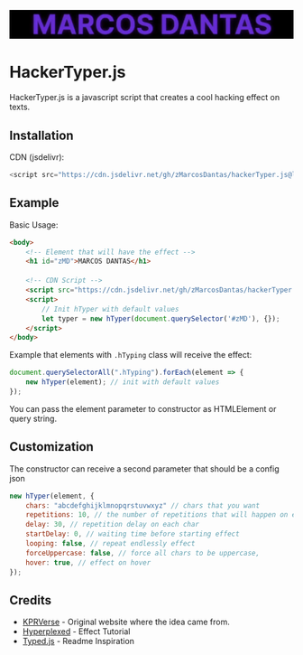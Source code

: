 
![MD Visual](https://raw.githubusercontent.com/zMarcosDantas/hackerTyper.js/main/assets/md.gif)

# HackerTyper.js

HackerTyper.js is a javascript script that creates a cool hacking effect on texts.

## Installation

CDN (jsdelivr): 

```js
<script src="https://cdn.jsdelivr.net/gh/zMarcosDantas/hackerTyper.js@latest/dist/hTyper.min.js"></script>
```
    
## Example

Basic Usage:

```html
<body>
    <!-- Element that will have the effect -->
    <h1 id="zMD">MARCOS DANTAS</h1>

    <!-- CDN Script -->
    <script src="https://cdn.jsdelivr.net/gh/zMarcosDantas/hackerTyper.js@latest/dist/hTyper.min.js"></script>
    <script>
        // Init hTyper with default values
        let typer = new hTyper(document.querySelector('#zMD'), {}); 
    </script>
</body>
```

Example that elements with ```.hTyping``` class will receive the effect:
```js
document.querySelectorAll(".hTyping").forEach(element => {
    new hTyper(element); // init with default values
});     
```

You can pass the element parameter to constructor as HTMLElement or query string.  

## Customization

The constructor can receive a second parameter that should be a config json

```js
new hTyper(element, {
    chars: "abcdefghijklmnopqrstuvwxyz" // chars that you want
    repetitions: 10, // the number of repetitions that will happen on each char
    delay: 30, // repetition delay on each char
    startDelay: 0, // waiting time before starting effect
    looping: false, // repeat endlessly effect
    forceUppercase: false, // force all chars to be uppercase,
    hover: true, // effect on hover
}); 
```

## Credits

- [KPRVerse](https://kprverse.com/) - Original website where the idea came from.
- [Hyperplexed](https://www.youtube.com/@Hyperplexed) - Effect Tutorial
- [Typed.js](https://github.com/mattboldt/typed.js/) - Readme Inspiration
